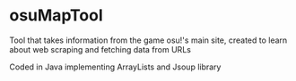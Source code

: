 # osuMapTool

Tool that takes information from the game osu!'s main site, created to learn about web scraping and fetching data from URLs

Coded in Java implementing ArrayLists and Jsoup library
